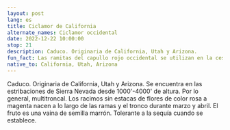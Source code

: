 ```yaml
---
layout: post
lang: es
title: Ciclamor de California
alternate_names: Ciclamor occidental
date: 2022-12-22 10:00:00
stop: 21
description: Caduco. Originaria de California, Utah y Arizona.
fun_fact: Las ramitas del capullo rojo occidental se utilizan en la cestería de los pueblos indígenas y producen un tinte rojizo tenue en la canasta
native_to: California, Utah, Arizona
---
```

Caduco. Originaria de California, Utah y Arizona. Se encuentra en las estribaciones de Sierra Nevada desde 1000'-4000' de altura. Por lo general, multitroncal. Los racimos sin estacas de flores de color rosa a magenta nacen a lo largo de las ramas y el tronco durante marzo y abril. El fruto es una vaina de semilla marrón. Tolerante a la sequía cuando se establece.
